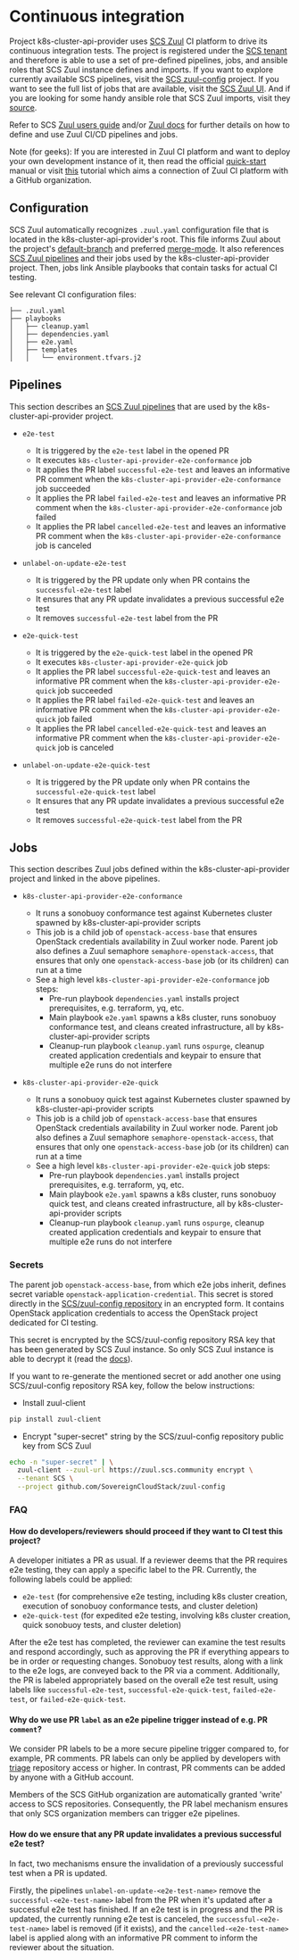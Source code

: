 # Continuous integration

Project k8s-cluster-api-provider uses [SCS Zuul](https://zuul.scs.community) CI platform to 
drive its continuous integration tests. The project is registered under the [SCS tenant](https://zuul.scs.community/t/SCS/projects)
and therefore is able to use a set of pre-defined pipelines, jobs, and ansible roles that 
SCS Zuul instance defines and imports. If you want to explore currently available SCS pipelines,
visit the [SCS zuul-config](https://github.com/SovereignCloudStack/zuul-config) project.
If you want to see the full list of jobs that are available, visit the [SCS Zuul UI](https://zuul.scs.community/t/SCS/jobs).
And if you are looking for some handy ansible role that SCS Zuul imports, visit they [source](https://opendev.org/zuul/zuul-jobs/src/branch/master/roles). 

Refer to SCS [Zuul users guide](https://github.com/SovereignCloudStack/docs/pull/54) and/or
[Zuul docs](https://zuul-ci.org/docs/) for further details on how to define and use Zuul
CI/CD pipelines and jobs. 

Note (for geeks): If you are interested in Zuul CI platform and want to deploy your own development instance of it,
then read the official [quick-start](https://zuul-ci.org/docs/zuul/latest/tutorials/quick-start.html) manual
or visit [this](https://github.com/matofederorg/zuul-config) tutorial which aims a connection
of Zuul CI platform with a GitHub organization.

## Configuration

SCS Zuul automatically recognizes `.zuul.yaml` configuration file that is located in the
k8s-cluster-api-provider's root. This file informs Zuul about the project's [default-branch](https://zuul-ci.org/docs/zuul/latest/config/project.html#attr-project.default-branch) and 
preferred [merge-mode](https://zuul-ci.org/docs/zuul/latest/config/project.html#attr-project.merge-mode).
It also references [SCS Zuul pipelines](https://github.com/matofederorg/zuul-config) and
their jobs used by the k8s-cluster-api-provider project. Then, jobs link Ansible playbooks that contain
tasks for actual CI testing. 

See relevant CI configuration files:
```text
├── .zuul.yaml
├── playbooks
│   ├── cleanup.yaml
│   ├── dependencies.yaml
│   ├── e2e.yaml
│   ├── templates
│   │   └── environment.tfvars.j2
```

## Pipelines

This section describes an [SCS Zuul pipelines](https://github.com/SovereignCloudStack/zuul-config/blob/main/zuul.d/gh_pipelines.yaml) that are used by the k8s-cluster-api-provider project.

- `e2e-test`
  - It is triggered by the `e2e-test` label in the opened PR
  - It executes `k8s-cluster-api-provider-e2e-conformance` job
  - It applies the PR label `successful-e2e-test` and leaves an informative PR comment when the `k8s-cluster-api-provider-e2e-conformance` job succeeded
  - It applies the PR label `failed-e2e-test` and leaves an informative PR comment when the `k8s-cluster-api-provider-e2e-conformance` job failed
  - It applies the PR label `cancelled-e2e-test` and leaves an informative PR comment when the `k8s-cluster-api-provider-e2e-conformance` job is canceled

- `unlabel-on-update-e2e-test`
  - It is triggered by the PR update only when PR contains the `successful-e2e-test` label
  - It ensures that any PR update invalidates a previous successful e2e test
  - It removes `successful-e2e-test` label from the PR

- `e2e-quick-test`
  - It is triggered by the `e2e-quick-test` label in the opened PR
  - It executes `k8s-cluster-api-provider-e2e-quick` job
  - It applies the PR label `successful-e2e-quick-test` and leaves an informative PR comment when the `k8s-cluster-api-provider-e2e-quick` job succeeded
  - It applies the PR label `failed-e2e-quick-test` and leaves an informative PR comment when the `k8s-cluster-api-provider-e2e-quick` job failed
  - It applies the PR label `cancelled-e2e-quick-test` and leaves an informative PR comment when the `k8s-cluster-api-provider-e2e-quick` job is canceled

- `unlabel-on-update-e2e-quick-test`
  - It is triggered by the PR update only when PR contains the `successful-e2e-quick-test` label
  - It ensures that any PR update invalidates a previous successful e2e test
  - It removes `successful-e2e-quick-test` label from the PR

## Jobs

This section describes Zuul jobs defined within the k8s-cluster-api-provider project and linked in the above pipelines.

- `k8s-cluster-api-provider-e2e-conformance`
  - It runs a sonobuoy conformance test against Kubernetes cluster spawned by k8s-cluster-api-provider scripts
  - This job is a child job of `openstack-access-base` that ensures OpenStack credentials
    availability in Zuul worker node. Parent job also defines a Zuul semaphore `semaphore-openstack-access`,
    that ensures that only one `openstack-access-base` job (or its children) can run at a time
  - See a high level `k8s-cluster-api-provider-e2e-conformance` job steps:
    - Pre-run playbook `dependencies.yaml` installs project prerequisites, e.g. terraform, yq, etc. 
    - Main playbook `e2e.yaml` spawns a k8s cluster, runs sonobuoy conformance test, and cleans created infrastructure, all by k8s-cluster-api-provider scripts
    - Cleanup-run playbook `cleanup.yaml` runs `ospurge`, cleanup created application credentials and keypair to ensure that multiple e2e runs do not interfere

- `k8s-cluster-api-provider-e2e-quick`
  - It runs a sonobuoy quick test against Kubernetes cluster spawned by k8s-cluster-api-provider scripts
  - This job is a child job of `openstack-access-base` that ensures OpenStack credentials
    availability in Zuul worker node. Parent job also defines a Zuul semaphore `semaphore-openstack-access`,
    that ensures that only one `openstack-access-base` job (or its children) can run at a time
  - See a high level `k8s-cluster-api-provider-e2e-quick` job steps:
    - Pre-run playbook `dependencies.yaml` installs project prerequisites, e.g. terraform, yq, etc. 
    - Main playbook `e2e.yaml` spawns a k8s cluster, runs sonobuoy quick test, and cleans created infrastructure, all by k8s-cluster-api-provider scripts
    - Cleanup-run playbook `cleanup.yaml` runs `ospurge`, cleanup created application credentials and keypair to ensure that multiple e2e runs do not interfere

### Secrets

The parent job `openstack-access-base`, from which e2e jobs inherit, defines secret variable `openstack-application-credential`. 
This secret is stored directly in the [SCS/zuul-config repository](https://github.com/SovereignCloudStack/zuul-config/blob/main/zuul.d/secrets.yaml) in an encrypted form.
It contains OpenStack application credentials to access the OpenStack project dedicated for CI testing.

This secret is encrypted by the SCS/zuul-config repository RSA key that has been generated by SCS Zuul instance.
So only SCS Zuul instance is able to decrypt it (read the [docs](https://zuul-ci.org/docs/zuul/latest/project-config.html#encryption)).

If you want to re-generate the mentioned secret or add another one using SCS/zuul-config repository RSA key, follow the below instructions:

- Install zuul-client
```bash
pip install zuul-client
```

- Encrypt "super-secret" string by the SCS/zuul-config repository public key from SCS Zuul
```bash
echo -n "super-secret" | \
  zuul-client --zuul-url https://zuul.scs.community encrypt \
  --tenant SCS \
  --project github.com/SovereignCloudStack/zuul-config
```

### FAQ

#### How do developers/reviewers should proceed if they want to CI test this project?

A developer initiates a PR as usual. If a reviewer deems that the PR requires e2e testing,
they can apply a specific label to the PR.
Currently, the following labels could be applied:
- `e2e-test` (for comprehensive e2e testing, including k8s cluster creation, execution of sonobuoy conformance tests, and cluster deletion)
- `e2e-quick-test` (for expedited e2e testing, involving k8s cluster creation, quick sonobuoy tests, and cluster deletion)

After the e2e test has completed, the reviewer can examine the test results and respond
accordingly, such as approving the PR if everything appears to be in order or requesting changes.
Sonobuoy test results, along with a link to the e2e logs, are conveyed back to the PR via a comment.
Additionally, the PR is labeled appropriately based on the overall e2e test result, using labels like
`successful-e2e-test`, `successful-e2e-quick-test`, `failed-e2e-test`, or `failed-e2e-quick-test`.

#### Why do we use PR `label` as an e2e pipeline trigger instead of e.g. PR `comment`?

We consider PR labels to be a more secure pipeline trigger compared to, for example, PR comments.
PR labels can only be applied by developers with [triage](https://docs.github.com/en/organizations/managing-user-access-to-your-organizations-repositories/managing-repository-roles/repository-roles-for-an-organization#permissions-for-each-role) repository access or higher. 
In contrast, PR comments can be added by anyone with a GitHub account.

Members of the SCS GitHub organization are automatically granted 'write' access to SCS repositories.
Consequently, the PR label mechanism ensures that only SCS organization members can trigger e2e pipelines.

#### How do we ensure that any PR update invalidates a previous successful e2e test?
 
In fact, two mechanisms ensure the invalidation of a previously successful test when a PR is updated. 

Firstly, the pipelines `unlabel-on-update-<e2e-test-name>` remove the `successful-<e2e-test-name>` label
from the PR when it's updated after a successful e2e test has finished.
If an e2e test is in progress and the PR is updated, the currently running e2e test is
canceled, the `successful-<e2e-test-name>` label is removed (if it exists), and the
`cancelled-<e2e-test-name>` label is applied along with an informative PR comment to
inform the reviewer about the situation.
